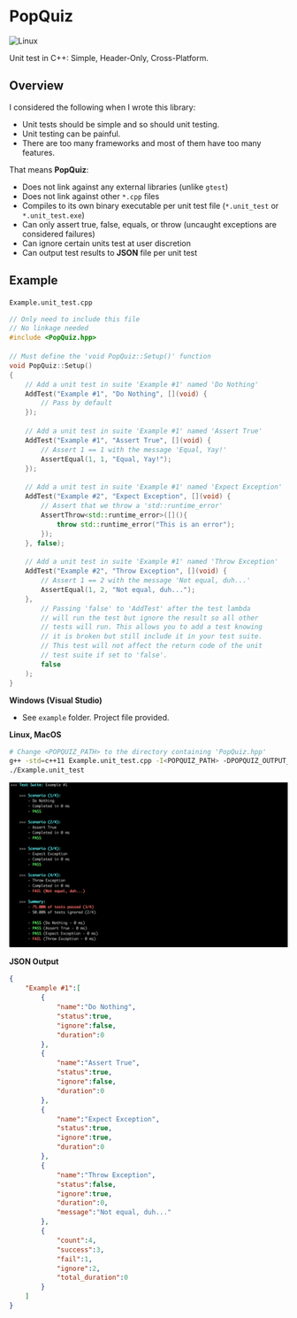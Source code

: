 # PopQuiz
![Linux](https://travis-ci.org/garrettsickles/PopQuiz.svg?branch=master "Linux")

Unit test in C++: Simple, Header-Only, Cross-Platform.

## Overview
I considered the following when I wrote this library:
 - Unit tests should be simple and so should unit testing.
 - Unit testing can be painful.
 - There are too many frameworks and most of them have too many features.

That means **PopQuiz**:
 - Does not link against any external libraries (unlike `gtest`)
 - Does not link against other `*.cpp` files
 - Compiles to its own binary executable per unit test file (`*.unit_test` or `*.unit_test.exe`)
 - Can only assert true, false, equals, or throw (uncaught exceptions are considered failures)
 - Can ignore certain units test at user discretion
 - Can output test results to **JSON** file per unit test
 
## Example

`Example.unit_test.cpp`

```cpp
// Only need to include this file
// No linkage needed
#include <PopQuiz.hpp>

// Must define the 'void PopQuiz::Setup()' function
void PopQuiz::Setup()
{
    // Add a unit test in suite 'Example #1' named 'Do Nothing'
    AddTest("Example #1", "Do Nothing", [](void) {
        // Pass by default
    });

    // Add a unit test in suite 'Example #1' named 'Assert True'
    AddTest("Example #1", "Assert True", [](void) {
        // Assert 1 == 1 with the message 'Equal, Yay!'
        AssertEqual(1, 1, "Equal, Yay!");
    });
    
    // Add a unit test in suite 'Example #1' named 'Expect Exception'
    AddTest("Example #2", "Expect Exception", [](void) {
        // Assert that we throw a 'std::runtime_error'
        AssertThrow<std::runtime_error>([](){
            throw std::runtime_error("This is an error");
        }); 
    }, false);
    
    // Add a unit test in suite 'Example #1' named 'Throw Exception'
    AddTest("Example #2", "Throw Exception", [](void) {
        // Assert 1 == 2 with the message 'Not equal, duh...'
        AssertEqual(1, 2, "Not equal, duh..."); 
    },
        // Passing 'false' to 'AddTest' after the test lambda
        // will run the test but ignore the result so all other
        // tests will run. This allows you to add a test knowing
        // it is broken but still include it in your test suite.
        // This test will not affect the return code of the unit
        // test suite if set to 'false'.
        false
    );
}
```

**Windows (Visual Studio)**

- See `example` folder. Project file provided.

**Linux, MacOS**

```bash
# Change <POPQUIZ_PATH> to the directory containing 'PopQuiz.hpp'
g++ -std=c++11 Example.unit_test.cpp -I<POPQUIZ_PATH> -DPOPQUIZ_OUTPUT_STDOUT -DPOPQUIZ_OUTPUT_JSON="test.json" -o Example.unit_test
./Example.unit_test
```

![Example Result](https://raw.githubusercontent.com/garrettsickles/PopQuiz/master/example/Example.PNG  "Text 1")

**JSON Output**
```json
{
    "Example #1":[
        {
            "name":"Do Nothing",
            "status":true,
            "ignore":false,
            "duration":0
        },
        {
            "name":"Assert True",
            "status":true,
            "ignore":false,
            "duration":0
        },
        {
            "name":"Expect Exception",
            "status":true,
            "ignore":true,
            "duration":0
        },
        {
            "name":"Throw Exception",
            "status":false,
            "ignore":true,
            "duration":0,
            "message":"Not equal, duh..."
        },
        {
            "count":4,
            "success":3,
            "fail":1,
            "ignore":2,
            "total_duration":0
        }
    ]
}
```
